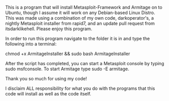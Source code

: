 This is a program that will install Metasploit-Framework and Armitage on to Ubuntu, though I assume it will work on any Debian-based Linux Distro.
This was made using a combination of my own code, darkoperator's, a nightly Metasploit installer from rapid7, and an update pull request from itsdarklikehell. 
Please enjoy this program.

In order to run this program navigate to the folder it is in and type the following into a terminal:

chmod +x ArmitageInstaller && sudo bash ArmitageInstaller



After the script has completed, you can start a Metasploit console by typing sudo msfconsole. 
To start Armitage type sudo -E armitage.

Thank you so much for using my code!

I disclaim ALL responsibility for what you do with the programs that this code will install as well as the code itself.

